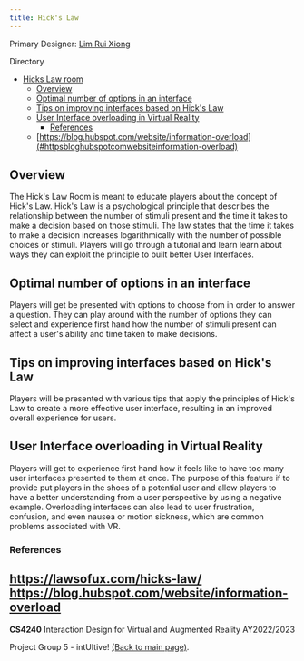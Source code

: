 ```yaml
---
title: Hick's Law
---
```


Primary Designer: [Lim Rui Xiong](https://github.com/RuiXiong2211)

Directory
- [Hicks Law room](#hicks-law-room)
  - [Overview](#overview)
  - [Optimal number of options in an interface](#optimal-number-of-options-in-an-interface)
  - [Tips on improving interfaces based on Hick's Law](#tips-on-improving-interfaces-based-on-hicks-law)
  - [User Interface overloading in Virtual Reality](#user-interface-overloading-in-virtual-reality)
    - [References](#references)
  - [https://blog.hubspot.com/website/information-overload](#httpsbloghubspotcomwebsiteinformation-overload)

## Overview
The Hick's Law Room is meant to educate players about the concept of Hick's Law. Hick's Law is a psychological principle that describes the relationship between the number of stimuli present and the time it takes to make a decision based on those stimuli. The law states that the time it takes to make a decision increases logarithmically with the number of possible choices or stimuli. Players will go through a tutorial and learn learn about ways they can exploit the principle to built better User Interfaces.

## Optimal number of options in an interface
Players will get be presented with options to choose from in order to answer a question. They can play around with the number of options they can select and experience first hand how the number of stimuli present can affect a user's ability and time taken to make decisions.

## Tips on improving interfaces based on Hick's Law
Players will be presented with various tips that apply the principles of Hick's Law to create a more effective user interface, resulting in an improved overall experience for users.

## User Interface overloading in Virtual Reality
Players will get to experience first hand how it feels like to have too many user interfaces presented to them at once. The purpose of this feature if to provide put players in the shoes of a potential user and allow players to have a better understanding from a user perspective by using a negative example. Overloading interfaces can also lead to user frustration, confusion, and even nausea or motion sickness, which are common problems associated with VR.

### References 
https://lawsofux.com/hicks-law/
https://blog.hubspot.com/website/information-overload
---
**CS4240** Interaction Design for Virtual and Augmented Reality AY2022/2023
 
Project Group 5 - intUItive! [(Back to main page)](../README.md).